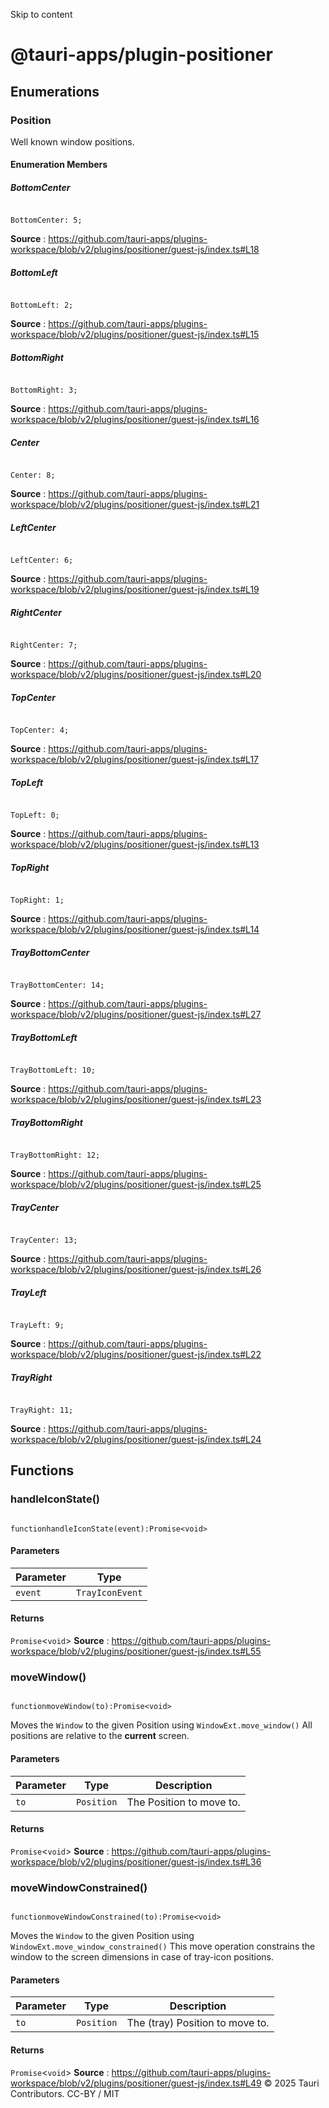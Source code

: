 Skip to content
# @tauri-apps/plugin-positioner
## Enumerations
### Position
Well known window positions.
#### Enumeration Members
##### BottomCenter
```

BottomCenter: 5;

```

**Source** : https://github.com/tauri-apps/plugins-workspace/blob/v2/plugins/positioner/guest-js/index.ts#L18
##### BottomLeft
```

BottomLeft: 2;

```

**Source** : https://github.com/tauri-apps/plugins-workspace/blob/v2/plugins/positioner/guest-js/index.ts#L15
##### BottomRight
```

BottomRight: 3;

```

**Source** : https://github.com/tauri-apps/plugins-workspace/blob/v2/plugins/positioner/guest-js/index.ts#L16
##### Center
```

Center: 8;

```

**Source** : https://github.com/tauri-apps/plugins-workspace/blob/v2/plugins/positioner/guest-js/index.ts#L21
##### LeftCenter
```

LeftCenter: 6;

```

**Source** : https://github.com/tauri-apps/plugins-workspace/blob/v2/plugins/positioner/guest-js/index.ts#L19
##### RightCenter
```

RightCenter: 7;

```

**Source** : https://github.com/tauri-apps/plugins-workspace/blob/v2/plugins/positioner/guest-js/index.ts#L20
##### TopCenter
```

TopCenter: 4;

```

**Source** : https://github.com/tauri-apps/plugins-workspace/blob/v2/plugins/positioner/guest-js/index.ts#L17
##### TopLeft
```

TopLeft: 0;

```

**Source** : https://github.com/tauri-apps/plugins-workspace/blob/v2/plugins/positioner/guest-js/index.ts#L13
##### TopRight
```

TopRight: 1;

```

**Source** : https://github.com/tauri-apps/plugins-workspace/blob/v2/plugins/positioner/guest-js/index.ts#L14
##### TrayBottomCenter
```

TrayBottomCenter: 14;

```

**Source** : https://github.com/tauri-apps/plugins-workspace/blob/v2/plugins/positioner/guest-js/index.ts#L27
##### TrayBottomLeft
```

TrayBottomLeft: 10;

```

**Source** : https://github.com/tauri-apps/plugins-workspace/blob/v2/plugins/positioner/guest-js/index.ts#L23
##### TrayBottomRight
```

TrayBottomRight: 12;

```

**Source** : https://github.com/tauri-apps/plugins-workspace/blob/v2/plugins/positioner/guest-js/index.ts#L25
##### TrayCenter
```

TrayCenter: 13;

```

**Source** : https://github.com/tauri-apps/plugins-workspace/blob/v2/plugins/positioner/guest-js/index.ts#L26
##### TrayLeft
```

TrayLeft: 9;

```

**Source** : https://github.com/tauri-apps/plugins-workspace/blob/v2/plugins/positioner/guest-js/index.ts#L22
##### TrayRight
```

TrayRight: 11;

```

**Source** : https://github.com/tauri-apps/plugins-workspace/blob/v2/plugins/positioner/guest-js/index.ts#L24
## Functions
### handleIconState()
```

functionhandleIconState(event):Promise<void>

```

#### Parameters
Parameter| Type  
---|---  
`event`| `TrayIconEvent`  
#### Returns
`Promise`<`void`>
**Source** : https://github.com/tauri-apps/plugins-workspace/blob/v2/plugins/positioner/guest-js/index.ts#L55
### moveWindow()
```

functionmoveWindow(to):Promise<void>

```

Moves the `Window` to the given Position using `WindowExt.move_window()` All positions are relative to the **current** screen.
#### Parameters
Parameter| Type| Description  
---|---|---  
`to`| `Position`| The Position to move to.  
#### Returns
`Promise`<`void`>
**Source** : https://github.com/tauri-apps/plugins-workspace/blob/v2/plugins/positioner/guest-js/index.ts#L36
### moveWindowConstrained()
```

functionmoveWindowConstrained(to):Promise<void>

```

Moves the `Window` to the given Position using `WindowExt.move_window_constrained()`
This move operation constrains the window to the screen dimensions in case of tray-icon positions.
#### Parameters
Parameter| Type| Description  
---|---|---  
`to`| `Position`| The (tray) Position to move to.  
#### Returns
`Promise`<`void`>
**Source** : https://github.com/tauri-apps/plugins-workspace/blob/v2/plugins/positioner/guest-js/index.ts#L49
© 2025 Tauri Contributors. CC-BY / MIT
